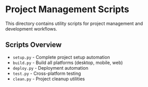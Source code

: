 # Project Management Scripts

This directory contains utility scripts for project management and development workflows.

## Scripts Overview

- `setup.py` - Complete project setup automation
- `build.py` - Build all platforms (desktop, mobile, web)
- `deploy.py` - Deployment automation
- `test.py` - Cross-platform testing
- `clean.py` - Project cleanup utilities